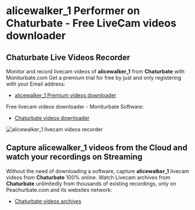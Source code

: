 # alicewalker_1 Performer on Chaturbate - Free LiveCam videos downloader

## Chaturbate Live Videos Recorder

Monitor and record livecam videos of **alicewalker_1** from **Chaturbate** with Moniturbate.com
Get a premium trial for free by just and only registering with your Email address:
* [alicewalker_1 Premium videos downloader](https://moniturbate.com/request-demo-licence-key.html)

Free livecam videos downloader - Moniturbate Software:
* [Chaturbate videos downloader](https://moniturbate.com/moniturbate-download-software.html)

![alicewalker_1 livecam videos recorder](https://peachurnet.com/templates/moniturbate-software.png)


## Capture alicewalker_1 videos from the Cloud and watch your recordings on Streaming

Without the need of downloading a software, capture **alicewalker_1** livecam videos from **Chaturbate** 100% online.
Watch Livecam archives from **Chaturbate** unlimitedly from thousands of existing recordings, only on Peachurbate.com and its websites network:
* [Chaturbate videos archives](https://peachurnet.com/)